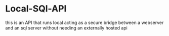 # Local-SQl-API
this is an API that runs local acting as a secure bridge between a webserver and an sql server without needing an externally hosted api
